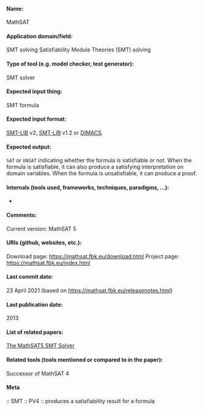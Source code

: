 #### Name:
MathSAT

#### Application domain/field:
SMT solving
Satisfiability Module Theories (SMT) solving

#### Type of tool (e.g. model checker, test generator):
SMT solver

#### Expected input thing:
SMT formula

#### Expected input format:
[SMT-LIB](../../../Formats/SMT-LIB.md) v2, [SMT-LIB](../../../Formats/SMT-LIB.md) v1.2 or [DIMACS](../../../Formats/DIMACS.md).

#### Expected output:
`SAT` or `UNSAT` indicating whether the formula is satisfiable or not.
When the formula is satisfiable, it can also produce a satisfying interpretation on domain variables.
When the formula is unsatisfiable, it can produce a proof.

#### Internals (tools used, frameworks, techniques, paradigms, ...):
-

#### Comments:
Current version: MathSAT 5

#### URIs (github, websites, etc.):
Download page: https://mathsat.fbk.eu/download.html
Project page: https://mathsat.fbk.eu/index.html

#### Last commit date:
23 April 2021 (based on https://mathsat.fbk.eu/releasenotes.html)

#### Last publication date:
2013

#### List of related papers:
[The MathSAT5 SMT Solver](https://doi.org/10.1007/978-3-642-36742-7_7)

#### Related tools (tools mentioned or compared to in the paper):
Successor of MathSAT 4

#### Meta
:: SMT
:: PV4 :: produces a satisfiability result for a formula